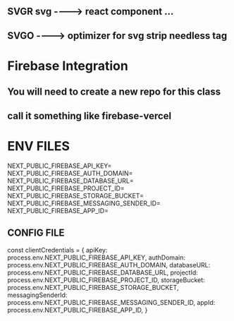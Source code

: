 ## SVGR svg ----> react component ... 
 
## SVGO ----> optimizer for svg strip needless tag

# Firebase Integration

## You will need to create a new repo for this class  
## call it something like firebase-vercel

# ENV FILES
NEXT_PUBLIC_FIREBASE_API_KEY=
NEXT_PUBLIC_FIREBASE_AUTH_DOMAIN=
NEXT_PUBLIC_FIREBASE_DATABASE_URL=
NEXT_PUBLIC_FIREBASE_PROJECT_ID=
NEXT_PUBLIC_FIREBASE_STORAGE_BUCKET=
NEXT_PUBLIC_FIREBASE_MESSAGING_SENDER_ID=
NEXT_PUBLIC_FIREBASE_APP_ID=


## CONFIG FILE

const clientCredentials = {
apiKey: process.env.NEXT_PUBLIC_FIREBASE_API_KEY,
authDomain: process.env.NEXT_PUBLIC_FIREBASE_AUTH_DOMAIN,
databaseURL: process.env.NEXT_PUBLIC_FIREBASE_DATABASE_URL,
projectId: process.env.NEXT_PUBLIC_FIREBASE_PROJECT_ID,
storageBucket: process.env.NEXT_PUBLIC_FIREBASE_STORAGE_BUCKET,
messagingSenderId: process.env.NEXT_PUBLIC_FIREBASE_MESSAGING_SENDER_ID,
appId: process.env.NEXT_PUBLIC_FIREBASE_APP_ID,
}
